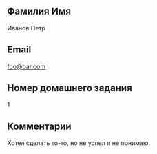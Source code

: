 ## Фамилия Имя
Иванов Петр

## Email
foo@bar.com

## Номер домашнего задания
1

## Комментарии
Хотел сделать то-то, но не успел и не понимаю.
